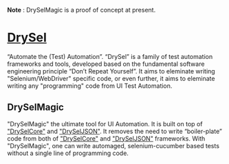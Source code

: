 __Note__ : DrySelMagic is a proof of concept at present.

# [DrySel](https://github.com/orion-analytics/drysel)
“Automate the (Test) Automation”. “DrySel” is a family of test automation frameworks and tools, developed based on the fundamental software engineering principle “Don’t Repeat Yourself”. It aims to eleminate writing "Selenium/WebDriver" specific code, or even further, it aims to eleminate writing any "programming" code from UI Test Automation. 

## DrySelMagic
"DrySelMagic" the ultimate tool for UI Automation. It is built on top of ["DrySelCore"](https://github.com/orion-analytics/dryselcore) and ["DrySelJSON"](https://github.com/orion-analytics/dryseljson). It removes the need to write “boiler-plate” code from both of ["DrySelCore"](https://github.com/orion-analytics/dryselcore) and ["DrySelJSON"](https://github.com/orion-analytics/dryseljson) frameworks. With "DrySelMagic", one can write automaged, selenium-cucumber based tests without a single line of programming code.
